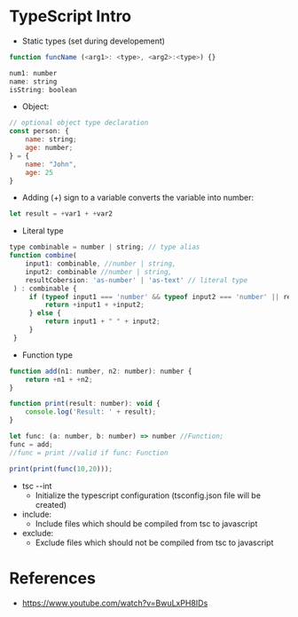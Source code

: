 # TypeScript Intro

- Static types (set during developement)
```js
function funcName (<arg1>: <type>, <arg2>:<type>) {}

num1: number
name: string
isString: boolean
```

- Object:
```js
// optional object type declaration
const person: {
    name: string;
    age: number;
} = {
    name: "John",
    age: 25
}
```

- Adding (+) sign to a variable converts the variable into number:
```js
let result = +var1 + +var2
```

- Literal type
```js
type combinable = number | string; // type alias
function combine(
    input1: combinable, //number | string,
    input2: combinable //number | string,
    resultCobersion: 'as-number' | 'as-text' // literal type
 ) : combinable {
     if (typeof input1 === 'number' && typeof input2 === 'number' || resultConversion === 'as-number') {
         return +input1 + +input2;
     } else {
         return input1 + " " + input2;
     }
 }
```

- Function type
```js
function add(n1: number, n2: number): number {
    return +n1 + +n2;
}

function print(result: number): void {
    console.log('Result: ' + result);
}

let func: (a: number, b: number) => number //Function;
func = add;
//func = print //valid if func: Function

print(print(func(10,20)));
```

- tsc --int
    - Initialize the typescript configuration (tsconfig.json file will be created)
- include:
    - Include files which should be compiled from tsc to javascript
- exclude:
    - Exclude files which should not be compiled from tsc to javascript

# References
- https://www.youtube.com/watch?v=BwuLxPH8IDs